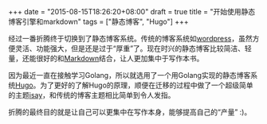 +++
date = "2015-08-15T18:26:20+08:00"
draft = true
title = "开始使用静态博客引擎和markdown"
tags = ["静态博客", "Hugo"]
+++

经过一番折腾终于切换到了静态博客系统。传统的博客系统如[wordpress](https://wordpress.org)，虽然方便灵活、功能强大，但是还是过于“厚重”了。现在时兴的静态博客比较简洁、轻量，还能很好的和[Markdown](http://daringfireball.net/projects/markdown/)结合，让人更加集中于写作本书。

因为最近一直在接触学习Golang，所以就选用了一个用Golang实现的静态博客系统[Hugo](http://gohugo.io/ "Make the Web Fun Again")。为了更好的了解Hugo的原理，顺便在迁移的过程中做了一个超级简单的主题[isay](https://github.com/tomheng/isay)，和传统的博客主题相比简单到令人发指。

折腾的最终目的就是让自己可以更集中在写作本身，能够提高自己的“产量” :)。